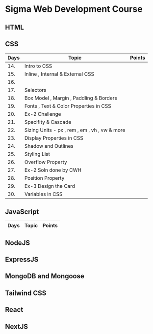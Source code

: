 # Sigma Web Development Course

## HTML



## CSS

|Days | Topic        | Points |
| --- |  ---         | ----- |
| 14. | Intro to CSS |        |
| 15. | Inline , Internal & External CSS |        |
| 16. | | |
| 17. |  Selectors | |
| 18. |  Box Model , Margin , Paddling & Borders | |
| 19. | Fonts , Text & Color Properties in CSS | |
| 20. | Ex-2 Challenge | |
| 21. |  Specifity & Cascade | |
| 22. | Sizing Units - px , rem , em , vh , vw & more | |
| 23. | Display Properties in CSS | |
| 24. | Shadow and Outlines ||
| 25. | Styling List | |
| 26. | Overflow Property | |
| 27. | Ex-2 Soln done by CWH | |
| 28. | Position Property | |
| 29. | Ex-3 Design the Card | |
| 30. | Variables in CSS | |



## JavaScript
| Days   | Topic        | Points |
| ---    |  ---         | -----  |


## NodeJS

## ExpressJS

## MongoDB and Mongoose

## Tailwind CSS

## React

## NextJS
